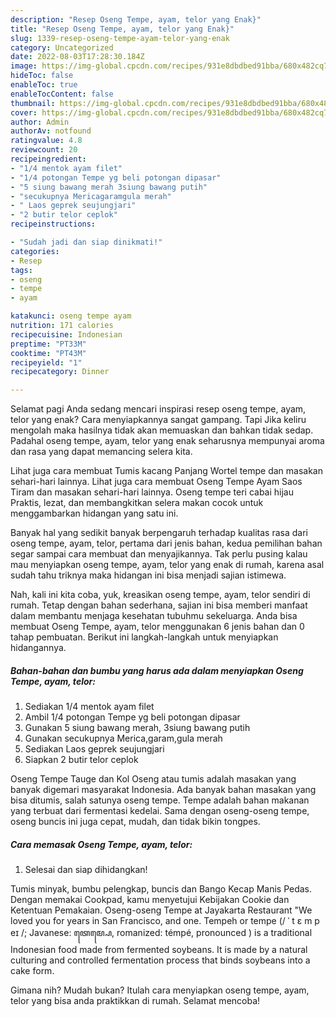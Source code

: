 ```yaml
---
description: "Resep Oseng Tempe, ayam, telor yang Enak}"
title: "Resep Oseng Tempe, ayam, telor yang Enak}"
slug: 1339-resep-oseng-tempe-ayam-telor-yang-enak
category: Uncategorized
date: 2022-08-03T17:28:30.184Z
image: https://img-global.cpcdn.com/recipes/931e8dbdbed91bba/680x482cq70/oseng-tempe-ayam-telor-foto-resep-utama.jpg
hideToc: false
enableToc: true
enableTocContent: false
thumbnail: https://img-global.cpcdn.com/recipes/931e8dbdbed91bba/680x482cq70/oseng-tempe-ayam-telor-foto-resep-utama.jpg
cover: https://img-global.cpcdn.com/recipes/931e8dbdbed91bba/680x482cq70/oseng-tempe-ayam-telor-foto-resep-utama.jpg
author: Admin
authorAv: notfound
ratingvalue: 4.8
reviewcount: 20
recipeingredient:
- "1/4 mentok ayam filet"
- "1/4 potongan Tempe yg beli potongan dipasar"
- "5 siung bawang merah 3siung bawang putih"
- "secukupnya Mericagaramgula merah"
- " Laos geprek seujungjari"
- "2 butir telor ceplok"
recipeinstructions:

- "Sudah jadi dan siap dinikmati!"
categories:
- Resep
tags:
- oseng
- tempe
- ayam

katakunci: oseng tempe ayam 
nutrition: 171 calories
recipecuisine: Indonesian
preptime: "PT33M"
cooktime: "PT43M"
recipeyield: "1"
recipecategory: Dinner

---
```



Selamat pagi Anda sedang mencari inspirasi resep oseng tempe, ayam, telor yang enak? Cara menyiapkannya sangat gampang. Tapi Jika keliru mengolah maka hasilnya tidak akan memuaskan dan bahkan tidak sedap. Padahal oseng tempe, ayam, telor yang enak seharusnya mempunyai aroma dan rasa yang dapat memancing selera kita.


Lihat juga cara membuat Tumis kacang Panjang Wortel tempe dan masakan sehari-hari lainnya. Lihat juga cara membuat Oseng Tempe Ayam Saos Tiram dan masakan sehari-hari lainnya. Oseng tempe teri cabai hijau Praktis, lezat, dan membangkitkan selera makan cocok untuk menggambarkan hidangan yang satu ini.

Banyak hal yang sedikit banyak berpengaruh terhadap kualitas rasa dari oseng tempe, ayam, telor, pertama dari jenis bahan, kedua pemilihan bahan segar sampai cara membuat dan menyajikannya. Tak perlu pusing kalau mau menyiapkan oseng tempe, ayam, telor yang enak di rumah, karena asal sudah tahu triknya maka hidangan ini bisa menjadi sajian istimewa.


Nah, kali ini kita coba, yuk, kreasikan oseng tempe, ayam, telor sendiri di rumah. Tetap dengan bahan sederhana, sajian ini bisa memberi manfaat dalam membantu menjaga kesehatan tubuhmu sekeluarga. Anda bisa membuat Oseng Tempe, ayam, telor menggunakan 6 jenis bahan dan 0 tahap pembuatan. Berikut ini langkah-langkah untuk menyiapkan hidangannya.

<!--inarticleads1-->

##### Bahan-bahan dan bumbu yang harus ada dalam menyiapkan Oseng Tempe, ayam, telor:

1. Sediakan 1/4 mentok ayam filet
1. Ambil 1/4 potongan Tempe yg beli potongan dipasar
1. Gunakan 5 siung bawang merah, 3siung bawang putih
1. Gunakan secukupnya Merica,garam,gula merah
1. Sediakan  Laos geprek seujungjari
1. Siapkan 2 butir telor ceplok


Oseng Tempe Tauge dan Kol Oseng atau tumis adalah masakan yang banyak digemari masyarakat Indonesia. Ada banyak bahan masakan yang bisa ditumis, salah satunya oseng tempe. Tempe adalah bahan makanan yang terbuat dari fermentasi kedelai. Sama dengan oseng-oseng tempe, oseng buncis ini juga cepat, mudah, dan tidak bikin tongpes. 

<!--inarticleads2-->

##### Cara memasak Oseng Tempe, ayam, telor:


1. Selesai dan siap dihidangkan!

Tumis minyak, bumbu pelengkap, buncis dan Bango Kecap Manis Pedas. Dengan memakai Cookpad, kamu menyetujui Kebijakan Cookie dan Ketentuan Pemakaian. Oseng-oseng Tempe at Jayakarta Restaurant &#34;We loved you for years in San Francisco, and one. Tempeh or tempe (/ ˈ t ɛ m p eɪ /; Javanese: ꦠꦺꦩ꧀ꦥꦺ, romanized: témpé, pronounced ) is a traditional Indonesian food made from fermented soybeans. It is made by a natural culturing and controlled fermentation process that binds soybeans into a cake form. 

Gimana nih? Mudah bukan? Itulah cara menyiapkan oseng tempe, ayam, telor yang bisa anda praktikkan di rumah. Selamat mencoba!
